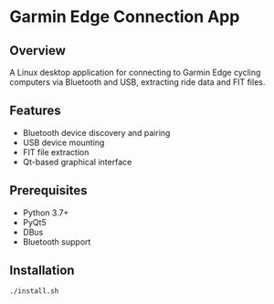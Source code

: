 # Garmin Edge Connection App

## Overview
A Linux desktop application for connecting to Garmin Edge cycling computers via Bluetooth and USB, extracting ride data and FIT files.

## Features
- Bluetooth device discovery and pairing
- USB device mounting
- FIT file extraction
- Qt-based graphical interface

## Prerequisites
- Python 3.7+
- PyQt5
- DBus
- Bluetooth support

## Installation
```bash
./install.sh
